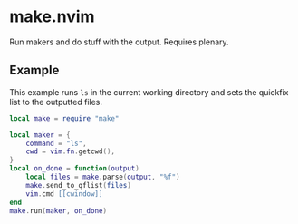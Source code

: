# make.nvim

Run makers and do stuff with the output. Requires plenary.

## Example

This example runs `ls` in the current working directory and sets the quickfix
list to the outputted files.

```lua
local make = require "make"

local maker = {
    command = "ls",
    cwd = vim.fn.getcwd(),
}
local on_done = function(output)
    local files = make.parse(output, "%f")
    make.send_to_qflist(files)
    vim.cmd [[cwindow]]
end
make.run(maker, on_done)
```
